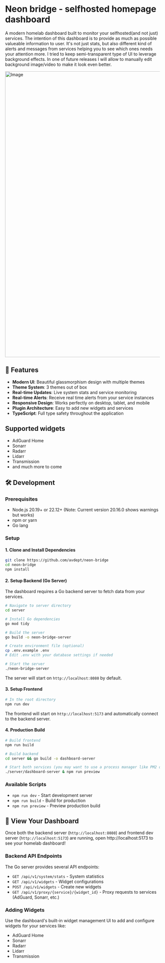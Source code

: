 # Neon bridge - selfhosted homepage dashboard

A modern homelab dashboard built to monitor your selfhosted(and not just) services. The intention of this dashboard is to provide as much as possible valueable information to user. It's not just stats, but also different kind of alerts and messages from services helping you to see which ones needs your attention more. I tried to keep semi-transparent type of UI to leverage background effects. In one of future releases I will allow to manually edit background image/video to make it look even better.

<img width="2009" height="931" alt="Image" src="https://github.com/user-attachments/assets/1f487a7c-1503-4bfc-83ea-a7537862ac1b" />

## 🚀 Features

- **Modern UI**: Beautiful glassmorphism design with multiple themes
- **Theme System**: 3 themes out of box
- **Real-time Updates**: Live system stats and service monitoring
- **Real-time Alerts**: Receive real time alerts from your service instances
- **Responsive Design**: Works perfectly on desktop, tablet, and mobile
- **Plugin Architecture**: Easy to add new widgets and services
- **TypeScript**: Full type safety throughout the application

## Supported widgets

- AdGuard Home
- Sonarr
- Radarr
- Lidarr
- Transmission
- and much more to come



## 🛠️ Development

### Prerequisites

- Node.js 20.19+ or 22.12+ (Note: Current version 20.16.0 shows warnings but works)
- npm or yarn
- Go lang

### Setup

#### 1. Clone and Install Dependencies

```bash
git clone https://github.com/avdept/neon-bridge
cd neon-bridge
npm install
```

#### 2. Setup Backend (Go Server)

The dashboard requires a Go backend server to fetch data from your services.

```bash
# Navigate to server directory
cd server

# Install Go dependencies
go mod tidy

# Build the server
go build -o neon-bridge-server

# Create environment file (optional)
cp .env.example .env
# Edit .env with your database settings if needed

# Start the server
./neon-bridge-server
```

The server will start on `http://localhost:8080` by default.

#### 3. Setup Frontend

```bash
# In the root directory
npm run dev
```

The frontend will start on `http://localhost:5173` and automatically connect to the backend server.

#### 4. Production Build

```bash
# Build frontend
npm run build

# Build backend
cd server && go build -o dashboard-server

# Start both services (you may want to use a process manager like PM2 or systemd)
./server/dashboard-server & npm run preview
```

### Available Scripts

- `npm run dev` - Start development server
- `npm run build` - Build for production
- `npm run preview` - Preview production build

## 🎯 View Your Dashboard

Once both the backend server (`http://localhost:8080`) and frontend dev server (`http://localhost:5173`) are running, open http://localhost:5173 to see your homelab dashboard!

### Backend API Endpoints

The Go server provides several API endpoints:

- `GET /api/v1/system/stats` - System statistics
- `GET /api/v1/widgets` - Widget configurations
- `POST /api/v1/widgets` - Create new widgets
- `GET /api/v1/proxy/{service}/{widget_id}` - Proxy requests to services (AdGuard, Sonarr, etc.)

### Adding Widgets

Use the dashboard's built-in widget management UI to add and configure widgets for your services like:

- AdGuard Home
- Sonarr
- Radarr
- Lidarr
- Transmission
